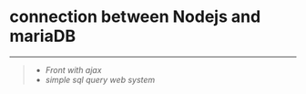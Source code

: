 # connection between Nodejs and mariaDB
------------------------------------------

> - *Front with ajax*
> - *simple sql query web system* 
